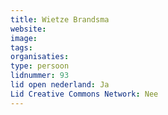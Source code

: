 ```yaml
---
title: Wietze Brandsma
website: 
image: 
tags:
organisaties:
type: persoon
lidnummer: 93
lid open nederland: Ja
Lid Creative Commons Network: Nee
---
```


